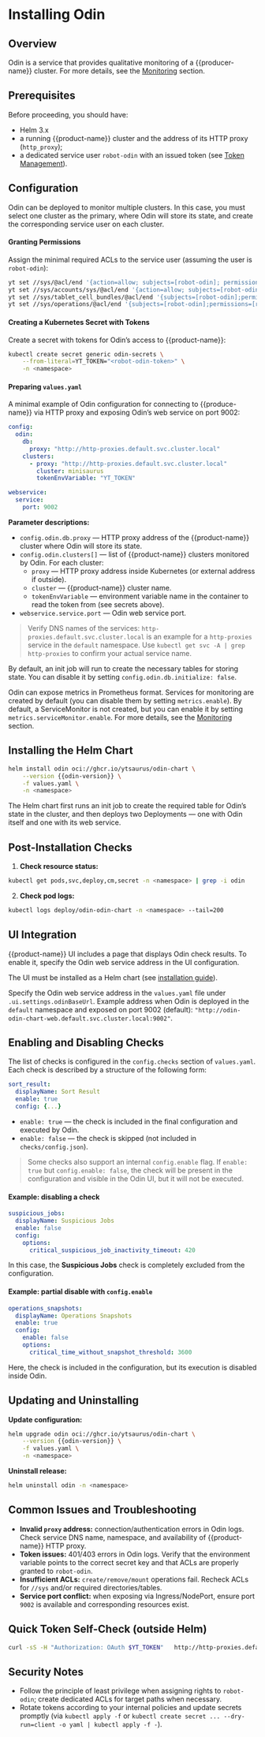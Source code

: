 # Installing Odin

## Overview

Odin is a service that provides qualitative monitoring of a {{producer-name}} cluster. For more details, see the [Monitoring](../../admin-guide/monitoring.md#odin) section.

## Prerequisites

Before proceeding, you should have:

* Helm 3.x
* a running {{product-name}} cluster and the address of its HTTP proxy (`http_proxy`);
* a dedicated service user `robot-odin` with an issued token (see [Token Management](../../user-guide/storage/auth.md#token-management)).

## Configuration

Odin can be deployed to monitor multiple clusters. In this case, you must select one cluster as the primary, where Odin will store its state, and create the corresponding service user on each cluster.

#### Granting Permissions

Assign the minimal required ACLs to the service user (assuming the user is `robot-odin`):

```bash
yt set //sys/@acl/end '{action=allow; subjects=[robot-odin]; permissions=[read; write; create; remove; mount]}'
yt set //sys/accounts/sys/@acl/end '{action=allow; subjects=[robot-odin]; permissions=[use]}'
yt set //sys/tablet_cell_bundles/@acl/end '{subjects=[robot-odin];permissions=[use];action=allow}'
yt set //sys/operations/@acl/end '{subjects=[robot-odin];permissions=[read];action=allow}'
```

#### Creating a Kubernetes Secret with Tokens

Create a secret with tokens for Odin’s access to {{product-name}}:

```bash
kubectl create secret generic odin-secrets \
    --from-literal=YT_TOKEN="<robot-odin-token>" \
    -n <namespace>
```

#### Preparing `values.yaml`

A minimal example of Odin configuration for connecting to {{produce-name}} via HTTP proxy and exposing Odin’s web service on port 9002:

```yaml
config:
  odin:
    db:
      proxy: "http://http-proxies.default.svc.cluster.local"
    clusters:
      - proxy: "http://http-proxies.default.svc.cluster.local"
        cluster: minisaurus
        tokenEnvVariable: "YT_TOKEN"

webservice:
  service:
    port: 9002
```

**Parameter descriptions:**

* `config.odin.db.proxy` — HTTP proxy address of the {{product-name}} cluster where Odin will store its state.
* `config.odin.clusters[]` — list of {{product-name}} clusters monitored by Odin. For each cluster:
  * `proxy` — HTTP proxy address inside Kubernetes (or external address if outside).
  * `cluster` — {{product-name}} cluster name.
  * `tokenEnvVariable` — environment variable name in the container to read the token from (see secrets above).
* `webservice.service.port` — Odin web service port.

> Verify DNS names of the services: `http-proxies.default.svc.cluster.local` is an example for a `http-proxies` service in the `default` namespace. Use `kubectl get svc -A | grep http-proxies` to confirm your actual service name.

By default, an init job will run to create the necessary tables for storing state. You can disable it by setting `config.odin.db.initialize: false`.

Odin can expose metrics in Prometheus format. Services for monitoring are created by default (you can disable them by setting `metrics.enable`). By default, a ServiceMonitor is not created, but you can enable it by setting `metrics.serviceMonitor.enable`. For more details, see the [Monitoring](../../admin-guide/monitoring.md) section.

## Installing the Helm Chart

```bash
helm install odin oci://ghcr.io/ytsaurus/odin-chart \
    --version {{odin-version}} \
    -f values.yaml \
    -n <namespace>
```

The Helm chart first runs an init job to create the required table for Odin’s state in the cluster, and then deploys two Deployments — one with Odin itself and one with its web service.

## Post-Installation Checks

1. **Check resource status:**

```bash
kubectl get pods,svc,deploy,cm,secret -n <namespace> | grep -i odin
```

2. **Check pod logs:**

```bash
kubectl logs deploy/odin-odin-chart -n <namespace> --tail=200
```

## UI Integration

{{product-name}} UI includes a page that displays Odin check results. To enable it, specify the Odin web service address in the UI configuration.

The UI must be installed as a Helm chart (see [installation guide](install-ytsaurus#ui)).

Specify the Odin web service address in the `values.yaml` file under `.ui.settings.odinBaseUrl`. Example address when Odin is deployed in the `default` namespace and exposed on port 9002 (default):
`"http://odin-odin-chart-web.default.svc.cluster.local:9002"`.

## Enabling and Disabling Checks

The list of checks is configured in the `config.checks` section of `values.yaml`.
Each check is described by a structure of the following form:

```yaml
sort_result:
  displayName: Sort Result
  enable: true
  config: {...}
```

- `enable: true` — the check is included in the final configuration and executed by Odin.
- `enable: false` — the check is skipped (not included in `checks/config.json`).

> Some checks also support an internal `config.enable` flag.
> If `enable: true` but `config.enable: false`, the check will be present in the configuration and visible in the Odin UI, but it will not be executed.

#### Example: disabling a check

```yaml
suspicious_jobs:
  displayName: Suspicious Jobs
  enable: false
  config:
    options:
      critical_suspicious_job_inactivity_timeout: 420
```

In this case, the **Suspicious Jobs** check is completely excluded from the configuration.

#### Example: partial disable with `config.enable`

```yaml
operations_snapshots:
  displayName: Operations Snapshots
  enable: true
  config:
    enable: false
    options:
      critical_time_without_snapshot_threshold: 3600
```

Here, the check is included in the configuration, but its execution is disabled inside Odin.

## Updating and Uninstalling

**Update configuration:**

```bash
helm upgrade odin oci://ghcr.io/ytsaurus/odin-chart \
    --version {{odin-version}} \
    -f values.yaml \
    -n <namespace>
```

**Uninstall release:**

```bash
helm uninstall odin -n <namespace>
```

## Common Issues and Troubleshooting

* **Invalid `proxy` address:** connection/authentication errors in Odin logs. Check service DNS name, namespace, and availability of {{product-name}} HTTP proxy.
* **Token issues:** 401/403 errors in Odin logs. Verify that the environment variable points to the correct secret key and that ACLs are properly granted to `robot-odin`.
* **Insufficient ACLs:** `create/remove/mount` operations fail. Recheck ACLs for `//sys` and/or required directories/tables.
* **Service port conflict:** when exposing via Ingress/NodePort, ensure port `9002` is available and corresponding resources exist.

## Quick Token Self-Check (outside Helm)

```bash
curl -sS -H "Authorization: OAuth $YT_TOKEN"   http://http-proxies.default.svc.cluster.local/api/v3/list?path=// | jq .
```

## Security Notes

* Follow the principle of least privilege when assigning rights to `robot-odin`; create dedicated ACLs for target paths when necessary.
* Rotate tokens according to your internal policies and update secrets promptly (via `kubectl apply -f` or `kubectl create secret ... --dry-run=client -o yaml | kubectl apply -f -`).

